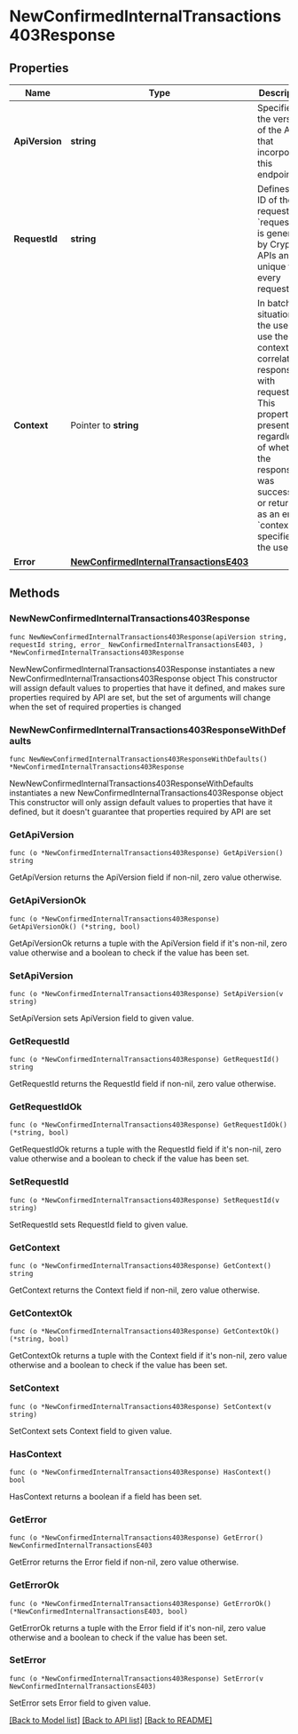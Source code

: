 # NewConfirmedInternalTransactions403Response

## Properties

Name | Type | Description | Notes
------------ | ------------- | ------------- | -------------
**ApiVersion** | **string** | Specifies the version of the API that incorporates this endpoint. | 
**RequestId** | **string** | Defines the ID of the request. The &#x60;requestId&#x60; is generated by Crypto APIs and it&#39;s unique for every request. | 
**Context** | Pointer to **string** | In batch situations the user can use the context to correlate responses with requests. This property is present regardless of whether the response was successful or returned as an error. &#x60;context&#x60; is specified by the user. | [optional] 
**Error** | [**NewConfirmedInternalTransactionsE403**](NewConfirmedInternalTransactionsE403.md) |  | 

## Methods

### NewNewConfirmedInternalTransactions403Response

`func NewNewConfirmedInternalTransactions403Response(apiVersion string, requestId string, error_ NewConfirmedInternalTransactionsE403, ) *NewConfirmedInternalTransactions403Response`

NewNewConfirmedInternalTransactions403Response instantiates a new NewConfirmedInternalTransactions403Response object
This constructor will assign default values to properties that have it defined,
and makes sure properties required by API are set, but the set of arguments
will change when the set of required properties is changed

### NewNewConfirmedInternalTransactions403ResponseWithDefaults

`func NewNewConfirmedInternalTransactions403ResponseWithDefaults() *NewConfirmedInternalTransactions403Response`

NewNewConfirmedInternalTransactions403ResponseWithDefaults instantiates a new NewConfirmedInternalTransactions403Response object
This constructor will only assign default values to properties that have it defined,
but it doesn't guarantee that properties required by API are set

### GetApiVersion

`func (o *NewConfirmedInternalTransactions403Response) GetApiVersion() string`

GetApiVersion returns the ApiVersion field if non-nil, zero value otherwise.

### GetApiVersionOk

`func (o *NewConfirmedInternalTransactions403Response) GetApiVersionOk() (*string, bool)`

GetApiVersionOk returns a tuple with the ApiVersion field if it's non-nil, zero value otherwise
and a boolean to check if the value has been set.

### SetApiVersion

`func (o *NewConfirmedInternalTransactions403Response) SetApiVersion(v string)`

SetApiVersion sets ApiVersion field to given value.


### GetRequestId

`func (o *NewConfirmedInternalTransactions403Response) GetRequestId() string`

GetRequestId returns the RequestId field if non-nil, zero value otherwise.

### GetRequestIdOk

`func (o *NewConfirmedInternalTransactions403Response) GetRequestIdOk() (*string, bool)`

GetRequestIdOk returns a tuple with the RequestId field if it's non-nil, zero value otherwise
and a boolean to check if the value has been set.

### SetRequestId

`func (o *NewConfirmedInternalTransactions403Response) SetRequestId(v string)`

SetRequestId sets RequestId field to given value.


### GetContext

`func (o *NewConfirmedInternalTransactions403Response) GetContext() string`

GetContext returns the Context field if non-nil, zero value otherwise.

### GetContextOk

`func (o *NewConfirmedInternalTransactions403Response) GetContextOk() (*string, bool)`

GetContextOk returns a tuple with the Context field if it's non-nil, zero value otherwise
and a boolean to check if the value has been set.

### SetContext

`func (o *NewConfirmedInternalTransactions403Response) SetContext(v string)`

SetContext sets Context field to given value.

### HasContext

`func (o *NewConfirmedInternalTransactions403Response) HasContext() bool`

HasContext returns a boolean if a field has been set.

### GetError

`func (o *NewConfirmedInternalTransactions403Response) GetError() NewConfirmedInternalTransactionsE403`

GetError returns the Error field if non-nil, zero value otherwise.

### GetErrorOk

`func (o *NewConfirmedInternalTransactions403Response) GetErrorOk() (*NewConfirmedInternalTransactionsE403, bool)`

GetErrorOk returns a tuple with the Error field if it's non-nil, zero value otherwise
and a boolean to check if the value has been set.

### SetError

`func (o *NewConfirmedInternalTransactions403Response) SetError(v NewConfirmedInternalTransactionsE403)`

SetError sets Error field to given value.



[[Back to Model list]](../README.md#documentation-for-models) [[Back to API list]](../README.md#documentation-for-api-endpoints) [[Back to README]](../README.md)


